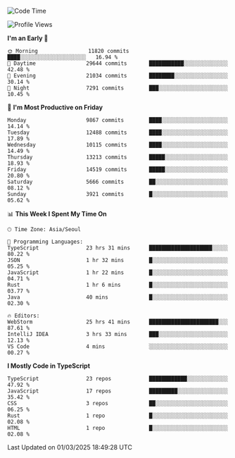<!--START_SECTION:waka-->
![Code Time](http://img.shields.io/badge/Code%20Time-7%2C380%20hrs%2025%20mins-blue)

![Profile Views](http://img.shields.io/badge/Profile%20Views-0-blue)

**I'm an Early 🐤** 

```text
🌞 Morning                11820 commits       ████░░░░░░░░░░░░░░░░░░░░░   16.94 % 
🌆 Daytime                29644 commits       ███████████░░░░░░░░░░░░░░   42.48 % 
🌃 Evening                21034 commits       ████████░░░░░░░░░░░░░░░░░   30.14 % 
🌙 Night                  7291 commits        ███░░░░░░░░░░░░░░░░░░░░░░   10.45 % 
```
📅 **I'm Most Productive on Friday** 

```text
Monday                   9867 commits        ████░░░░░░░░░░░░░░░░░░░░░   14.14 % 
Tuesday                  12488 commits       ████░░░░░░░░░░░░░░░░░░░░░   17.89 % 
Wednesday                10115 commits       ████░░░░░░░░░░░░░░░░░░░░░   14.49 % 
Thursday                 13213 commits       █████░░░░░░░░░░░░░░░░░░░░   18.93 % 
Friday                   14519 commits       █████░░░░░░░░░░░░░░░░░░░░   20.80 % 
Saturday                 5666 commits        ██░░░░░░░░░░░░░░░░░░░░░░░   08.12 % 
Sunday                   3921 commits        █░░░░░░░░░░░░░░░░░░░░░░░░   05.62 % 
```


📊 **This Week I Spent My Time On** 

```text
🕑︎ Time Zone: Asia/Seoul

💬 Programming Languages: 
TypeScript               23 hrs 31 mins      ████████████████████░░░░░   80.22 % 
JSON                     1 hr 32 mins        █░░░░░░░░░░░░░░░░░░░░░░░░   05.25 % 
JavaScript               1 hr 22 mins        █░░░░░░░░░░░░░░░░░░░░░░░░   04.71 % 
Rust                     1 hr 6 mins         █░░░░░░░░░░░░░░░░░░░░░░░░   03.77 % 
Java                     40 mins             █░░░░░░░░░░░░░░░░░░░░░░░░   02.30 % 

🔥 Editors: 
WebStorm                 25 hrs 41 mins      ██████████████████████░░░   87.61 % 
IntelliJ IDEA            3 hrs 33 mins       ███░░░░░░░░░░░░░░░░░░░░░░   12.13 % 
VS Code                  4 mins              ░░░░░░░░░░░░░░░░░░░░░░░░░   00.27 % 
```

**I Mostly Code in TypeScript** 

```text
TypeScript               23 repos            ████████████░░░░░░░░░░░░░   47.92 % 
JavaScript               17 repos            █████████░░░░░░░░░░░░░░░░   35.42 % 
CSS                      3 repos             ██░░░░░░░░░░░░░░░░░░░░░░░   06.25 % 
Rust                     1 repo              █░░░░░░░░░░░░░░░░░░░░░░░░   02.08 % 
HTML                     1 repo              █░░░░░░░░░░░░░░░░░░░░░░░░   02.08 % 
```




 Last Updated on 01/03/2025 18:49:28 UTC
<!--END_SECTION:waka-->
